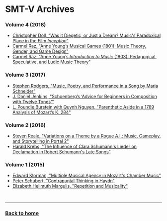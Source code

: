 # SMT-V Archives


### Volume 4 (2018)
- [Christopher Doll, "Was it Diegetic, or Just a Dream? Music's Paradoxical Place in the Film *Inception*"](volume4.md)
- [Carmel Raz, "Anne Young’s Musical Games (1801): Music Theory, Gender, and Game Design"](volume4.md#anne-youngs-musical-games-1801-music-theory-gender-and-game-design)
- [Carmel Raz, "Anne Young’s *Introduction to Music* (1803): Pedagogical, Speculative, and Ludic Music Theory"](volume4.md#anne-youngs-introduction-to-music-1803-pedagogical-speculative-and-ludic-music-theory)

### Volume 3 (2017)
- [Stephen Rodgers, "Music, Poetry, and Performance in a Song by Maria Schneider"](volume3.md#music-poetry-and-performance-in-a-song-by-maria-schneider)
- [J. Daniel Jenkins, "Schoenberg’s ‘Advice for Beginners in Composition with Twelve Tones'"](volume3.md#schoenbergs-advice-for-beginners-in-composition-with-twelve-tones)
- [L. Poundie Burstein with Quynh Nguyen, "Parenthetic Aside in a 1789 Analysis of Mozart’s K. 284"](volume3.md#parenthetic-aside-in-a-1789-analysis-of-mozarts-k-284)

### Volume 2 (2016)
- [Steven Reale, "Variations on a Theme by a Rogue A.I.: Music, Gameplay, and Storytelling in Portal 2"](volume2.md#variations-on-a-theme-by-a-rogue-ai-music-gameplay-and-storytelling-in-portal-2-part-1-of-2)
- [Harald Krebs, "The Influence of Clara Schumann's Lieder on Declamation in Robert Schumann's Late Songs"](volume2.md#the-influence-of-clara-schumanns-lieder-on-declamation-in-robert-schumanns-late-songs)

### Volume 1 (2015)
- [Edward Klorman, "Multiple Musical Agency in Mozart's Chamber Music"](volume1.md#multiple-musical-agency-in-mozarts-chamber-music)
- [Peter Schubert, "Contrapuntal Thinking in Haydn"](volume1.md#contrapuntal-thinking-in-haydn)
- [Elizabeth Hellmuth Margulis, "Repetition and Musicality"](volume1.md#repetition-and-musicality)

<p>&nbsp;</p>
<hr>

<h3><a href="{{ "/" | relative_url }}">Back to home</a></h3>
